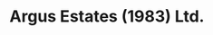 ---
title: "Argus Estates (1983) Ltd."
url: /new-westminster/argus-estates-1983-ltd/
shop: Immobilien
---